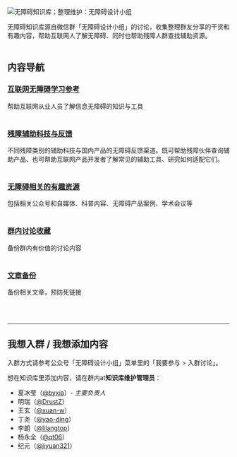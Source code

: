 ![无障碍知识库；整理维护：无障碍设计小组](assets/wiki-header.png)

无障碍知识库源自微信群「无障碍设计小组」的讨论，收集整理群友分享的干货和有趣内容，帮助互联网人了解无障碍、同时也帮助残障人群查找辅助资源。
<br/><br/>

## 内容导航

### **[互联网无障碍学习参考](互联网无障碍学习参考.md)** 
帮助互联网从业人员了解信息无障碍的知识与工具
<br/><br/>

### **[残障辅助科技与反馈](残障辅助科技与反馈.md)**
不同残障类别的辅助科技与国内产品的无障碍反馈渠道。既可帮助残障伙伴查询辅助产品、也可帮助互联网产品开发者了解常见的辅助工具、研究如何适配它们。
<br/><br/>

### **[无障碍相关的有趣资源](无障碍相关的有趣资源.md)**
包括相关公众号和自媒体、科普内容、无障碍产品案例、学术会议等
<br/><br/>

### **[群内讨论收藏](群内讨论收藏.md)**
备份群内有价值的讨论内容
<br/><br/>

### **[文章备份](文章备份/)**
备份相关文章，预防死链接

<br/><br/>

---

## 我想入群 / 我想添加内容

入群方式请参考公众号「无障碍设计小组」菜单里的「我要参与 > 入群讨论」。

想在知识库里添加内容，请在群内at**知识库维护管理员**：
*  夏冰莹（[@byxia](https://github.com/byxia)）*- 主要负责人*
*  明瑞（[@DrustZ](https://github.com/DrustZ)）
*  王玄（[@xuan-w](https://github.com/xuan-w)）
*  丁尧（[@yao-ding](https://github.com/yao-ding)）
*  李朗（[@lilangtop](https://github.com/lilangtop)）
*  杨永全（[@qt06](https://github.com/qt06)）
*  纪元（[@jiyuan321](https://github.com/jiyuan321)）
